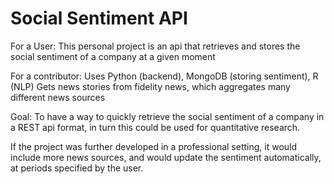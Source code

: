 # Social Sentiment API

For a User:
This personal project is an api that retrieves and stores the social sentiment of a company at a given moment


For a contributor:
Uses Python (backend), MongoDB (storing sentiment), R (NLP)
Gets news stories from fidelity news, which aggregates many different news sources

Goal:
To have a way to quickly retrieve the social sentiment of a company in a REST api format, in turn this could be used
for quantitative research.

If the project was further developed in a professional setting, it would include more news sources, and would update
the sentiment automatically, at periods specified by the user.
